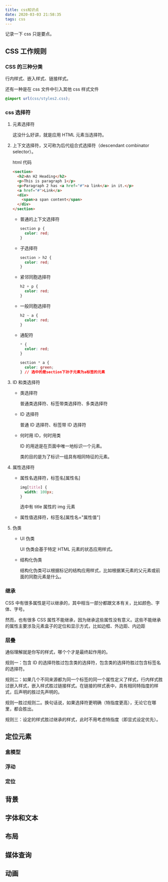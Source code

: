 ```yaml
---
title: css知识点
date: 2020-03-03 21:58:35
tags: css
---
```


记录一下 css 只是要点。

<!-- more -->

## CSS 工作规则

### CSS 的三种分类

行内样式、嵌入样式、链接样式。

还有一种是在 css 文件中引入其他 css 样式文件

```css
@import url(css/styles2.css);
```

### css 选择符

1. 元素选择符

   这没什么好讲，就是应用 HTML 元素当选择符。

2. 上下文选择符，又可称为后代组合式选择符（descendant combinator selector）。

   html 代码

   ```html
   <section>
     <h2>An H2 Heading</h2>
     <p>This is paragraph 1</p>
     <p>Paragraph 2 has <a href="#">a link</a> in it.</p>
     <a href="#">Link</a>
     <div>
       <span>a span content</span>
     </div>
   </section>
   ```

   - 普通的上下文选择符
     ```css
     section p {
       color: red;
     }
     ```
   - 子选择符
     ```css
     section > h2 {
       color: red;
     }
     ```
   - 紧邻同胞选择符
     ```css
     h2 + p {
       color: red;
     }
     ```
   - 一般同胞选择符
     ```css
     h2 ~ a {
       color: red;
     }
     ```
   - 通配符

     ```css
     * {
       color: red;
     }

     section * a {
       color: green;
     } // 选中的是section下孙子元素为a标签的元素
     ```

3. ID 和类选择符

   - 类选择符

     普通类选择符、标签带类选择符、多类选择符

   - ID 选择符

     普通 ID 选择符、标签带 ID 选择符

   - 何时用 ID，何时用类

     ID 的用途是在页面中唯一地标识一个元素。

     类的目的是为了标识一组具有相同特征的元素。

4. 属性选择符

   - 属性名选择符，标签名[属性名]

     ```css
     img[title] {
       width: 100px;
     }
     ```

     选中有 title 属性的 img 元素

   - 属性值选择符，标签名[属性名="属性值"]

5. 伪类

   - UI 伪类

     UI 伪类会基于特定 HTML 元素的状态应用样式。

   - 结构化伪类

     结构化伪类可以根据标记的结构应用样式，比如根据某元素的父元素或前面的同胞元素是什么。

### 继承

CSS 中有很多属性是可以继承的，其中相当一部分都跟文本有关，比如颜色、字体、字号。

然而，也有很多 CSS 属性不能继承，因为继承这些属性没有意义。这些不能继承的属性主要涉及元素盒子的定位和显示方式，比如边框、外边距、内边距

### 层叠

通俗理解就是你写的样式，哪个个才是最终起作用的。

规则一：包含 ID 的选择符胜过包含类的选择符，包含类的选择符胜过包含标签名的选择符。

规则二：如果几个不同来源都为同一个标签的同一个属性定义了样式，行内样式胜过嵌入样式，嵌入样式胜过链接样式。在链接的样式表中，具有相同特指度的样式，后声明的胜过先声明的。

规则一胜过规则二。换句话说，如果选择符更明确（特指度更高），无论它在哪里，都会胜出。

规则三：设定的样式胜过继承的样式，此时不用考虑特指度（即显式设定优先）。

## 定位元素

### 盒模型

### 浮动

### 定位

## 背景


## 字体和文本

## 布局

## 媒体查询

## 动画